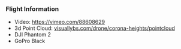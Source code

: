 ### Flight Information

* Video: https://vimeo.com/88608629
* 3d Point Cloud: [visuallybs.com/drone/corona-heights/pointcloud](http://visuallybs.com/drone/corona-heights/pointcloud)
* DJI Phantom 2
* GoPro Black